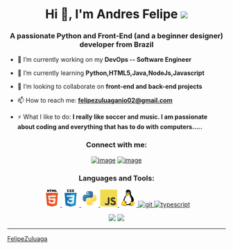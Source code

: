 <h1 align="center">Hi 👋, I'm Andres Felipe <img height="40" src="https://i.pinimg.com/originals/09/c3/e6/09c3e641f5c6987a649631e8b8f96f34.gif"></h1>
<h3 align="center">A passionate Python and Front-End (and a beginner designer) developer from Brazil</h3>

- 🔭 I’m currently working on my **DevOps -- Software Engineer**

- 🌱 I’m currently learning **Python,HTML5,Java,NodeJs,Javascript**

- 👯 I’m looking to collaborate on **front-end and back-end projects**

- 📫 How to reach me: **felipezuluaganio02@gmail.com**

- ⚡ What I like to do: **I really like soccer and music. I am passionate about coding and everything that has to do with computers.....**

<h3 align="center">Connect with me:</h3>
<div align="center">

[![image](https://img.shields.io/badge/LinkedIn-0077B5?style=for-the-badge&logo=linkedin&logoColor=white)](www.linkedin.com/in/andres-felipe-zuluaga-00b805188/)
[![image](https://img.shields.io/badge/Gmail-D14836?style=for-the-badge&logo=gmail&logoColor=white)](felipezuluaganio02@gmail.com)
  
</div>

<h3 align="center">Languages and Tools:</h3>

<p align="center"> 
  <a href="https://www.w3.org/html/" target="_blank"> 
    <img src="https://raw.githubusercontent.com/devicons/devicon/master/icons/html5/html5-original-wordmark.svg" alt="html5" width="40" height="40"/> 
  </a>
  <a href="https://www.w3schools.com/css/" target="_blank"> 
    <img src="https://raw.githubusercontent.com/devicons/devicon/master/icons/css3/css3-original-wordmark.svg" alt="css3" width="40" height="40"/> 
  </a> 
  <a href="https://www.python.org" target="_blank"> 
    <img src="https://raw.githubusercontent.com/devicons/devicon/master/icons/python/python-original.svg" alt="python" width="40" height="40"/> 
  </a>  
  <a href="https://developer.mozilla.org/en-US/docs/Web/JavaScript" target="_blank"> 
    <img src="https://raw.githubusercontent.com/devicons/devicon/master/icons/javascript/javascript-original.svg" alt="javascript" width="40" height="40"/> 
  </a> 
  <a href="https://www.linux.org/" target="_blank"> 
    <img src="https://raw.githubusercontent.com/devicons/devicon/master/icons/linux/linux-original.svg" alt="linux" width="40" height="40"/> 
  </a> 
  <a href="https://git-scm.com/" target="_blank"> 
    <img src="https://www.vectorlogo.zone/logos/git-scm/git-scm-icon.svg" alt="git" width="40" height="40"/> 
  </a>
  <a href="https://www.typescriptlang.org/docs/handbook/advanced-types.html" target="_blank"> 
    <img src="https://cdn.worldvectorlogo.com/logos/typescript.svg" alt="typescript" width="40" height="40"/>  
  </a>
</p>

<p align= "center">
  <img height= "150" src="https://github-readme-stats.vercel.app/api?username=FelipeZuluaga&theme=react&show_icons=true&include_all_commits=true" />
  <img height= "150" src="https://github-readme-stats.vercel.app/api/top-langs/?username=FelipeZuluaga&theme=react&layout=compact" />
</p>

------

[FelipeZuluaga](https://github.com/FelipeZuluaga)
